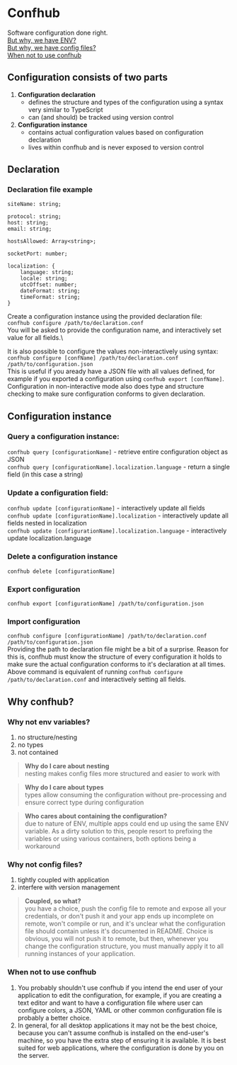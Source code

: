 # Confhub
Software configuration done right.\
[But why, we have ENV?](#why-not-env-variables)\
[But why, we have config files?](#why-not-config-files)\
[When not to use confhub](#when-not-to-use-confhub)

## Configuration consists of two parts
1) **Configuration declaration**
	- defines the structure and types of the configuration using a syntax very similar to TypeScript
	- can (and should) be tracked using version control
2) **Configuration instance**
	- contains actual configuration values based on configuration declaration
	- lives within confhub and is never exposed to version control


## Declaration
### Declaration file example
```
siteName: string;

protocol: string;
host: string;
email: string;

hostsAllowed: Array<string>;

socketPort: number;

localization: {
	language: string;
	locale: string;
	utcOffset: number;
	dateFormat: string;
	timeFormat: string;
}
```

Create a configuration instance using the provided declaration file:\
`confhub configure /path/to/declaration.conf`\
You will be asked to provide the configuration name, and interactively set value for all fields.\

It is also possible to configure the values non-interactively using syntax:\
`confhub configure [confName] /path/to/declaration.conf /path/to/configuration.json`\
This is useful if you aready have a JSON file with all values defined, for example if you exported a configuration using `confhub export [confName]`. Configuration in non-interactive mode also does type and structure checking to make sure configuration conforms to given declaration.

## Configuration instance
### Query a configuration instance:
`confhub query [configurationName]` - retrieve entire configuration object as JSON\
`confhub query [configurationName].localization.language` - return a single field (in this case a string)

### Update a configuration field:
`confhub update [configurationName]` - interactively update all fields\
`confhub update [configurationName].localization` - interactively update all fields nested in localization\
`confhub update [configurationName].localization.language` - interactively update localization.language

### Delete a configuration instance
`confhub delete [configurationName]`

### Export configuration
`confhub export [configurationName] /path/to/configuration.json`

### Import configuration
`confhub configure [configurationName] /path/to/declaration.conf /path/to/configuration.json`\
Providing the path to declaration file might be a bit of a surprise. Reason for this is, confhub must know the structure of every configuration it holds to make sure the actual configuration conforms to it's declaration at all times.\
Above command is equivalent of running `confhub configure /path/to/declaration.conf` and interactively setting all fields.

## Why confhub?
### Why not env variables?
1) no structure/nesting
2) no types
3) not contained

> **Why do I care about nesting**\
> nesting makes config files more structured and easier to work with

> **Why do I care about types**\
> types allow consuming the configuration without pre-processing and ensure correct type during configuration

> **Who cares about containing the configuration?**\
> due to nature of ENV, multiple apps could end up using the same ENV variable. As a dirty solution to this, people resort to prefixing the variables or using various containers, both options being a workaround

### Why not config files?
1) tightly coupled with application
2) interfere with version management

> **Coupled, so what?**\
> you have a choice, push the config file to remote and expose all your credentials, or don't push it and your app ends up incomplete on remote, won't compile or run, and it's unclear what the configuration file should contain unless it's documented in README. Choice is obvious, you will not push it to remote, but then, whenever you change the configuration structure, you must manually apply it to all running instances of your application.

### When not to use confhub
1) You probably shouldn't use confhub if you intend the end user of your application to edit the configuration, for example, if you are creating a text editor and want to have a configuration file where user can configure colors, a JSON, YAML or other common configuration file is probably a better choice.
2) In general, for all desktop applications it may not be the best choice, because you can't assume confhub is installed on the end-user's machine, so you have the extra step of ensuring it is available. It is best suited for web applications, where the configuration is done by you on the server.
